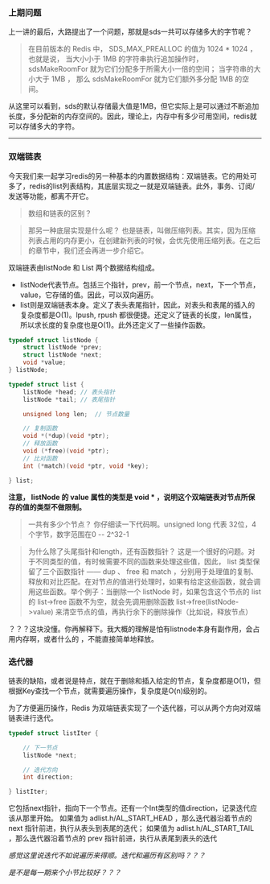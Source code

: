 ### 上期问题

上一讲的最后，大路提出了一个问题，那就是sds一共可以存储多大的字节呢？

> 在目前版本的 Redis 中， SDS_MAX_PREALLOC 的值为 1024 * 1024 ， 也就是说， 当大小小于 1MB 的字符串执行追加操作时， sdsMakeRoomFor 就为它们分配多于所需大小一倍的空间； 当字符串的大小大于 1MB ， 那么 sdsMakeRoomFor 就为它们额外多分配 1MB 的空间。

从这里可以看到，sds的默认存储最大值是1MB，但它实际上是可以通过不断追加长度，多分配新的内存空间的。因此，理论上，内存中有多少可用空间，redis就可以存储多大的字符。

<hr />

### 双端链表

今天我们来一起学习redis的另一种基本的内置数据结构：双端链表。它的用处可多了，redis的list列表结构，其底层实现之一就是双端链表。此外，事务、订阅/发送等功能，都离不开它。

> 数组和链表的区别？

> 那另一种底层实现是什么呢？
> 也是链表，叫做压缩列表。其实，因为压缩列表占用的内存更小，在创建新列表的时候，会优先使用压缩列表。在之后的章节中，我们还会再进一步介绍它。

双端链表由listNode 和 List 两个数据结构组成。

- listNode代表节点。包括三个指针，prev，前一个节点，next，下一个节点，value，它存储的值。因此，可以双向遍历。
- list则是双端链表本身。定义了表头表尾指针，因此，对表头和表尾的插入的复杂度都是O(1)。lpush, rpush 都很便捷。还定义了链表的长度，len属性，所以求长度的复杂度也是O(1)。此外还定义了一些操作函数。
```c
typedef struct listNode {
    struct listNode *prev;
    struct listNode *next;
    void *value;
} listNode;

typedef struct list {
    listNode *head; // 表头指针
    listNode *tail; // 表尾指针

    unsigned long len;  // 节点数量

    // 复制函数
    void *(*dup)(void *ptr);
    // 释放函数
    void (*free)(void *ptr);
    // 比对函数
    int (*match)(void *ptr, void *key);

} list;
```
**注意， listNode 的 value 属性的类型是 void * ，说明这个双端链表对节点所保存的值的类型不做限制。**

> 一共有多少个节点？
> 你仔细读一下代码啊。unsigned long 代表 32位，4个字节，数字范围在0 -- 2^32-1

> 为什么除了头尾指针和length，还有函数指针？
> 这是一个很好的问题。对于不同类型的值，有时候需要不同的函数来处理这些值，因此， list 类型保留了三个函数指针 —— dup 、 free 和 match ，分别用于处理值的复制、释放和对比匹配。在对节点的值进行处理时，如果有给定这些函数，就会调用这些函数。举个例子：当删除一个 listNode 时，如果包含这个节点的 list 的 list->free 函数不为空，就会先调用删除函数 list->free(listNode->value) 来清空节点的值，再执行余下的删除操作（比如说，释放节点）

？？？这块没懂。你再解释下。我大概的理解是怕有listnode本身有副作用，会占用内存啊，或者什么的 ，不能直接简单地释放。

### 迭代器

链表的缺陷，或者说是特点，就在于删除和插入给定的节点，复杂度都是O(1)，但根据Key查找一个节点，就需要遍历操作，复杂度是O(n)级别的。

为了方便遍历操作，Redis 为双端链表实现了一个迭代器，可以从两个方向对双端链表进行迭代。

```c
typedef struct listIter {

    // 下一节点
    listNode *next;

    // 迭代方向
    int direction;

} listIter;
```
它包括next指针，指向下一个节点。还有一个Int类型的值direction，记录迭代应该从那里开始。
如果值为 adlist.h/AL_START_HEAD ，那么迭代器沿着节点的 next 指针前进，执行从表头到表尾的迭代；
如果值为 adlist.h/AL_START_TAIL ，那么迭代器沿着节点的 prev 指针前进，执行从表尾到表头的迭代

*感觉这里说迭代不如说遍历来得顺。迭代和遍历有区别吗？？？*

*是不是每一期来个小节比较好？？？*

